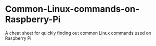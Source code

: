 # Common-Linux-commands-on-Raspberry-Pi
A cheat sheet for quickly finding out common Linux commands used on Raspberry Pi
